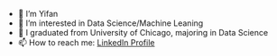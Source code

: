 - 👋 I’m Yifan
- 👀 I’m interested in Data Science/Machine Leaning
- 🌱 I graduated from University of Chicago, majoring in Data Science
- 📫 How to reach me: [LinkedIn Profile](https://www.linkedin.com/in/yifan-han-6860441b0/)

<!---
Yifan0110/Yifan0110 is a ✨ special ✨ repository because its `README.md` (this file) appears on your GitHub profile.
You can click the Preview link to take a look at your changes.
--->

